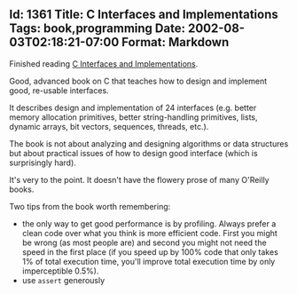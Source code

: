 Id: 1361
Title: C Interfaces and Implementations
Tags: book,programming
Date: 2002-08-03T02:18:21-07:00
Format: Markdown
--------------
Finished reading [C Interfaces and Implementations](https://www.amazon.com/exec/obidos/ASIN/0201498413/).

Good, advanced book on C that teaches how to design and
implement good, re-usable interfaces.

It describes design and implementation of 24 interfaces (e.g. better memory
allocation primitives, better string-handling primitives, lists, dynamic
arrays, bit vectors, sequences, threads, etc.).

The book is not about analyzing and designing algorithms or data structures
but about practical issues of how to design good interface (which is
surprisingly hard).

It's very to the point. It doesn't have the flowery prose of many O'Reilly books.

Two tips from the book worth remembering:

-   the only way to get good performance is by profiling. Always prefer
    a clean code over what you think is more efficient code. First you
    might be wrong (as most people are) and second you might not need
    the speed in the first place (if you speed up by 100% code that only
    takes 1% of total execution time, you'll improve total execution
    time by only imperceptible 0.5%).
-   use `assert` generously

